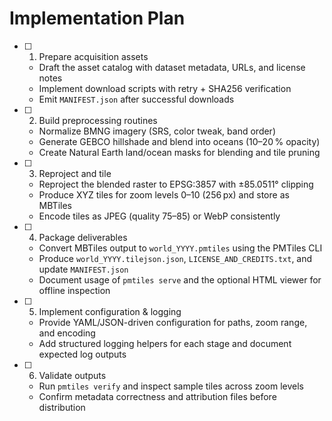 # Implementation Plan

- [ ] 1. Prepare acquisition assets
  - Draft the asset catalog with dataset metadata, URLs, and license notes
  - Implement download scripts with retry + SHA256 verification
  - Emit `MANIFEST.json` after successful downloads

- [ ] 2. Build preprocessing routines
  - Normalize BMNG imagery (SRS, color tweak, band order)
  - Generate GEBCO hillshade and blend into oceans (10–20 % opacity)
  - Create Natural Earth land/ocean masks for blending and tile pruning

- [ ] 3. Reproject and tile
  - Reproject the blended raster to EPSG:3857 with ±85.0511° clipping
  - Produce XYZ tiles for zoom levels 0–10 (256 px) and store as MBTiles
  - Encode tiles as JPEG (quality 75–85) or WebP consistently

- [ ] 4. Package deliverables
  - Convert MBTiles output to `world_YYYY.pmtiles` using the PMTiles CLI
  - Produce `world_YYYY.tilejson.json`, `LICENSE_AND_CREDITS.txt`, and update `MANIFEST.json`
  - Document usage of `pmtiles serve` and the optional HTML viewer for offline inspection

- [ ] 5. Implement configuration & logging
  - Provide YAML/JSON-driven configuration for paths, zoom range, and encoding
  - Add structured logging helpers for each stage and document expected log outputs

- [ ] 6. Validate outputs
  - Run `pmtiles verify` and inspect sample tiles across zoom levels
  - Confirm metadata correctness and attribution files before distribution
